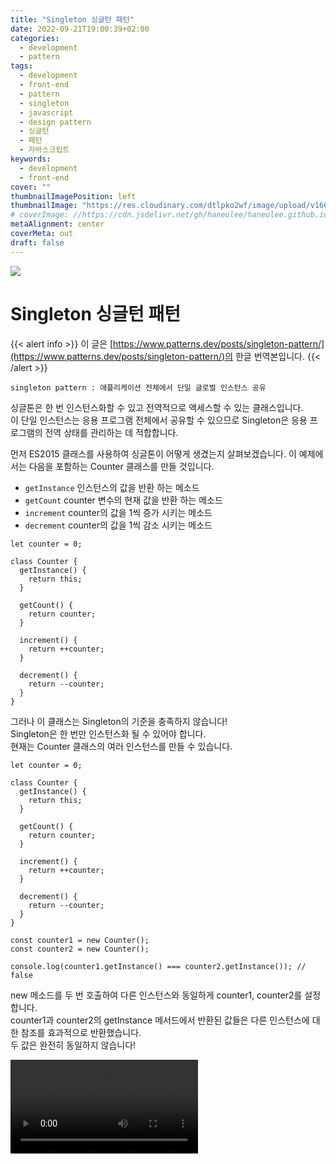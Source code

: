 ```yaml
---
title: "Singleton 싱글턴 패턴"
date: 2022-09-21T19:00:39+02:00
categories:
  - development
  - pattern
tags:
  - development
  - front-end
  - pattern
  - singleton
  - javascript
  - design pattern
  - 싱글턴
  - 패턴
  - 자바스크립트
keywords:
  - development
  - front-end
cover: ""
thumbnailImagePosition: left
thumbnailImage: "https://res.cloudinary.com/dtlpko2wf/image/upload/v1663783683/blog/singleton_y4xvfl.png"
# coverImage: //https://cdn.jsdelivr.net/gh/haneulee/haneulee.github.io/img/post/hugo/github-site.png
metaAlignment: center
coverMeta: out
draft: false
---
```


<!--toc-->

![](https://res.cloudinary.com/dtlpko2wf/image/upload/v1663783683/blog/singleton_y4xvfl.png)

# Singleton 싱글턴 패턴

{{< alert info >}}
이 글은 [https://www.patterns.dev/posts/singleton-pattern/](https://www.patterns.dev/posts/singleton-pattern/)의 한글 번역본입니다.
{{< /alert >}}

<!--adsense-->

`singleton pattern : 애플리케이션 전체에서 단일 글로벌 인스턴스 공유`

싱글톤은 한 번 인스턴스화할 수 있고 전역적으로 액세스할 수 있는 클래스입니다.  
이 단일 인스턴스는 응용 프로그램 전체에서 공유할 수 있으므로 Singleton은 응용 프로그램의 전역 상태를 관리하는 데 적합합니다.

먼저 ES2015 클래스를 사용하여 싱글톤이 어떻게 생겼는지 살펴보겠습니다. 이 예제에서는 다음을 포함하는 Counter 클래스를 만들 것입니다.

- `getInstance` 인스턴스의 값을 반환 하는 메소드
- `getCount` counter 변수의 현재 값을 반환 하는 메소드
- `increment` counter의 값을 1씩 증가 시키는 메소드
- `decrement` counter의 값을 1씩 감소 시키는 메소드

```
let counter = 0;

class Counter {
  getInstance() {
    return this;
  }

  getCount() {
    return counter;
  }

  increment() {
    return ++counter;
  }

  decrement() {
    return --counter;
  }
}
```

그러나 이 클래스는 Singleton의 기준을 충족하지 않습니다!  
Singleton은 한 번만 인스턴스화 될 수 있어야 합니다.  
현재는 Counter 클래스의 여러 인스턴스를 만들 수 있습니다.

```
let counter = 0;

class Counter {
  getInstance() {
    return this;
  }

  getCount() {
    return counter;
  }

  increment() {
    return ++counter;
  }

  decrement() {
    return --counter;
  }
}

const counter1 = new Counter();
const counter2 = new Counter();

console.log(counter1.getInstance() === counter2.getInstance()); // false
```

new 메소드를 두 번 호출하여 다른 인스턴스와 동일하게 counter1, counter2를 설정합니다.  
counter1과 counter2의 getInstance 메서드에서 반환된 값들은 다른 인스턴스에 대한 참조를 효과적으로 반환했습니다.  
두 값은 완전히 동일하지 않습니다!

<video src="https://res.cloudinary.com/ddxwdqwkr/video/upload/v1609056519/patterns.dev/jspat-52_zkwyk1.mp4">

Counter 클래스의 인스턴스를 하나만 만들 수 있는지 확인합시다.

인스턴스를 하나만 만들 수 있도록 하는 한 가지 방법은 `instance`이라는 변수를 만드는 것입니다.  
Counter의 생성자에서 새 인스턴스가 생성될 때 인스턴스에 대한 참조와 동일하게 `instance`를 설정할 수 있습니다.  
instance 변수에 이미 값이 있는지 확인하여 새로운 인스턴스화를 방지할 수 있습니다.  
이 경우 인스턴스가 이미 존재합니다.  
이것은 발생하지 않아야 합니다.(사용자에게 알리기 위해 오류가 발생해야 합니다.)

```
let instance;
let counter = 0;

class Counter {
  constructor() {
    if (instance) {
      throw new Error("You can only create one instance!");
    }
    instance = this;
  }

  getInstance() {
    return this;
  }

  getCount() {
    return counter;
  }

  increment() {
    return ++counter;
  }

  decrement() {
    return --counter;
  }
}

const counter1 = new Counter();
const counter2 = new Counter();
// Error: You can only create one instance!
```

완벽하다! 더 이상 여러 인스턴스를 만들 수 없습니다.

Counter.js 파일에서 Counter 인스턴스를 내보내겠습니다.  
그러나 그렇게하기 전에 우리는 인스턴스 또한 동결해야 합니다.  
이 `Object.freeze` 방법은 사용하는 코드가 Singleton을 수정할 수 없도록 합니다.  
고정된 인스턴스의 속성은 추가하거나 수정할 수 없으므로 실수로 Singleton의 값을 덮어쓸 위험이 줄어듭니다.

```
let instance;
let counter = 0;

class Counter {
  constructor() {
    if (instance) {
      throw new Error("You can only create one instance!");
    }
    instance = this;
  }

  getInstance() {
    return this;
  }

  getCount() {
    return counter;
  }

  increment() {
    return ++counter;
  }

  decrement() {
    return --counter;
  }
}

const singletonCounter = Object.freeze(new Counter());
export default singletonCounter;
```

Counter 예제를 구현하는 응용 프로그램을 살펴보겠습니다.  
다음 파일이 있습니다.

- `counter.js`: Counter클래스를 포함하고 Counter 인스턴스를 기본 내보냅니다.
- `index.js`: redButton.js 및 blueButton.js모듈을 로드합니다.
- `redButton.js`: Counter를 가져오고 Counter의 increment 메서드를 빨간색 버튼에 대한 이벤트 리스너로 추가 합니다. getCount 메서드 를 호출하여 Counter의 현재 값을 기록합니다.
- `blueButton.js`: Counter를 가져오고 Counter의 increment 메서드를 파란색 버튼에 대한 이벤트 리스너로 추가 합니다. getCounte 메서드를 호출하여 Counter의 현재 값을 기록합니다.

blueButton.js, redButton.js 둘 다 counter.js에서 동일한 인스턴스를 가져옵니다.  
이 인스턴스는 두 파일 모두에서 Counter로 가져옵니다.

<video src="https://res.cloudinary.com/ddxwdqwkr/video/upload/v1609056519/patterns.dev/jspat-56_wylvcf.mp4">

redButton.js 또는 blueButton.js에서 increment메서드를 호출하면 Counter 인스턴스의 counter속성 값이 두 파일 모두에서 업데이트됩니다.  
빨간색 버튼을 클릭하든 파란색 버튼을 클릭하든 상관없습니다. : 모든 인스턴스에서 동일한 값을 공유합니다.  
이것이 다른 파일에서 메서드를 호출하더라도 카운터가 계속 1씩 증가하는 이유입니다.

---

## (단)장점

인스턴스화를 한 인스턴스로만 제한하면 잠재적으로 많은 메모리 공간을 절약할 수 있습니다.  
매번 새 인스턴스에 대한 메모리를 설정하는 대신 애플리케이션 전체에서 참조되는 해당 인스턴스에 대한 메모리만 설정하면 됩니다.  
그러나 싱글톤은 실제로 안티 패턴 으로 간주 되며 JavaScript에서 피할 수 있습니다(또는.. 해야 합니다 ).

Java 또는 C++와 같은 많은 프로그래밍 언어에서는 JavaScript에서 할 수 있는 방식으로 객체를 직접 생성할 수 없습니다.  
이러한 객체 지향 프로그래밍 언어에서는 객체를 생성하는 클래스를 생성해야 합니다.  
생성된 객체는 JavaScript 예제 instance 값과 마찬가지로 클래스의 인스턴스 값을 가집니다.

그러나 위의 예에 표시된 클래스 구현은 실제로 과도합니다.  
JavaScript에서 직접 객체를 생성할 수 있으므로 일반 객체를 사용하여 정확히 동일한 결과를 얻을 수 있습니다.  
Singleton 사용의 몇 가지 단점을 살펴보겠습니다!

### 일반 객체 사용

이전에 본 것과 동일한 예를 사용하겠습니다.  
그러나 이번에는 counter가 단순히 다음을 포함하는 객체입니다.

- count 프로퍼티
- count의 값을 1씩 증가 시키는 increment 메소드
- count의 값을 1씩 감소 시키는 decrement 메소드

```
let count = 0;

const counter = {
  increment() {
    return ++count;
  },
  decrement() {
    return --count;
  }
};

Object.freeze(counter);
export { counter };
```

객체는 참조로 전달되므로 redButton.js, blueButton.js 둘 다 동일한 counter 객체에 대한 참조를 가져옵니다.  
이 파일 중 하나에서 count의 값을 수정하면 두 파일에서 모두 볼 수 있는 counter의 값이 수정됩니다.

## 테스트

Singleton에 의존하는 테스트 코드는 까다로울 수 있습니다. 매번 새로운 인스턴스를 생성할 수 없기 때문에 모든 테스트는 이전 테스트의 전역 인스턴스 수정에 의존합니다. 이 경우 테스트 순서가 중요하며 한 번의 작은 수정으로 전체 테스트가 실패할 수 있습니다. 테스트 후에 테스트에서 수정한 사항을 재설정하려면 전체 인스턴스를 재설정해야 합니다.

```
//test.js

import Counter from "../src/counterTest";

test("incrementing 1 time should be 1", () => {
  Counter.increment();
  expect(Counter.getCount()).toBe(1);
});

test("incrementing 3 extra times should be 4", () => {
  Counter.increment();
  Counter.increment();
  Counter.increment();
  expect(Counter.getCount()).toBe(4);
});

test("decrementing 1  times should be 3", () => {
  Counter.decrement();
  expect(Counter.getCount()).toBe(3);
});

//superCounter.js
import Counter from "./counter";

export default class SuperCounter {
  constructor() {
    this.count = 0;
  }

  increment() {
    Counter.increment();
    return (this.count += 100);
  }

  decrement() {
    Counter.decrement();
    return (this.count -= 100);
  }
}
```

### 의존성 은닉

다른 모듈을 가져올 때, superCounter.js에서 모듈이 Singleton을 가져오는지 명확하지 않을 수 있습니다. 이 경우 index.js와 같은 다른 파일에서는 해당 모듈을 가져오고 해당 메서드를 호출할 수 있습니다. 이런 식으로 우리는 실수로 Singleton의 값을 수정합니다. 이는 응용 프로그램 전체에서 Singleton의 여러 인스턴스를 공유할 수 있고 모두 수정될 수 있기 때문에 예기치 않은 동작으로 이어질 수 있습니다.

```
//test.js
import Counter from "../src/counterTest";

test("incrementing 1 time should be 1", () => {
  Counter.increment();
  expect(Counter.getCount()).toBe(1);
});

test("incrementing 3 extra times should be 4", () => {
  Counter.increment();
  Counter.increment();
  Counter.increment();
  expect(Counter.getCount()).toBe(4);
});

test("decrementing 1  times should be 3", () => {
  Counter.decrement();
  expect(Counter.getCount()).toBe(3);
});

//superCounter.js
import Counter from "./counter";

export default class SuperCounter {
  constructor() {
    this.count = 0;
  }

  increment() {
    Counter.increment();
    return (this.count += 100);
  }

  decrement() {
    Counter.decrement();
    return (this.count -= 100);
  }
}
```

## 글로벌 행동

Singleton 인스턴스는 전체 앱에서 참조될 수 있어야 합니다. 전역 변수는 본질적으로 동일한 동작을 보여줍니다. 전역 변수는 전역 범위에서 사용할 수 있으므로 응용 프로그램 전체에서 해당 변수에 액세스할 수 있습니다.

전역 변수를 갖는 것은 일반적으로 잘못된 설계 결정으로 간주됩니다. 전역 범위 오염은 실수로 전역 변수 값을 덮어쓰는 결과를 초래할 수 있으며, 이로 인해 많은 예기치 않은 동작이 발생할 수 있습니다.

ES2015 에서 전역 변수를 생성하는 것은 상당히 드문 일입니다. 새로운 `let` 및 `const`는 이 두 키워드로 선언된 변수를 블록 범위로 유지하여 개발자가 실수로 전역 범위를 오염시키는 것을 방지합니다. JavaScript 의 새 `module` 시스템은 모듈의 export값과 다른 파일의 import값을 사용할 수 있으므로 전역 범위를 오염시키지 않고 전역적으로 액세스 가능한 값을 더 쉽게 생성할 수 있습니다.

그러나 Singleton의 일반적인 사용 사례는 애플리케이션 전체에 일종의 전역 상태를 갖는 것입니다. 코드베이스의 여러 부분이 동일한 변경 가능한 객체에 의존하는 경우 예기치 않은 동작을 유발할 수 있습니다.

일반적으로 코드베이스의 특정 부분은 전역 상태 내의 값을 수정하는 반면 다른 부분은 해당 데이터를 사용합니다. 여기서 실행 순서가 중요합니다. : 우리는 소비할 데이터가 없을 때 실수로 데이터를 먼저 소비하는 것을 원하지 않습니다! 전역 상태를 사용할 때 데이터 흐름을 이해하는 것은 애플리케이션이 성장하고 수십 개의 구성 요소가 서로 의존함에 따라 매우 까다로울 수 있습니다.

## React의 상태 관리

React에서는 Singleton을 사용하는 대신 `Redux` 또는 `React Context` 와 같은 상태 관리 도구를 통해 전역 상태에 의존하는 경우가 많습니다. 전역 상태 동작이 Singleton의 동작과 유사해 보일 수 있지만 이러한 도구는 Singleton의 변경 가능한 상태가 아닌 `read-only state`를 제공합니다. Redux를 사용할 때, 컴포넌트가 디스패처를 통해 액션을 보낸 후에 순수 함수 리듀서가 state를 업데이트할 수 있습니다.

이런 도구들을 사용하여 전역 상태의 단점이 사라지지는 않지만, 컴포넌트가 state를 직접 업데이트할 수 없기 때문에 최소한 의도한 대로 전역 상태가 변경되도록 할 수 있습니다.

---

참고 :
[https://www.patterns.dev/posts/singleton-pattern/](https://www.patterns.dev/posts/singleton-pattern/)
[싱글턴 패턴 위키](https://ko.wikipedia.org/wiki/%EC%8B%B1%EA%B8%80%ED%84%B4_%ED%8C%A8%ED%84%B4)
